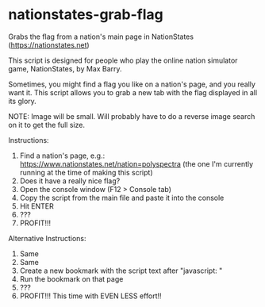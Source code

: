 # nationstates-grab-flag
Grabs the flag from a nation's main page in NationStates (https://nationstates.net)

This script is designed for people who play the online nation simulator game, NationStates, by Max Barry.

Sometimes, you might find a flag you like on a nation's page, and you really want it. This script allows you to grab a new tab with the flag displayed in all its glory.

NOTE: Image will be small. Will probably have to do a reverse image search on it to get the full size.

Instructions:
1) Find a nation's page, e.g.: https://www.nationstates.net/nation=polyspectra (the one I'm currently running at the time of making this script)
2) Does it have a really nice flag?
3) Open the console window (F12 > Console tab)
4) Copy the script from the main file and paste it into the console
5) Hit ENTER
6) ???
7) PROFIT!!!

Alternative Instructions:
1) Same
2) Same
3) Create a new bookmark with the script text after "javascript: "
4) Run the bookmark on that page
6) ???
7) PROFIT!!! This time with EVEN LESS effort!!
